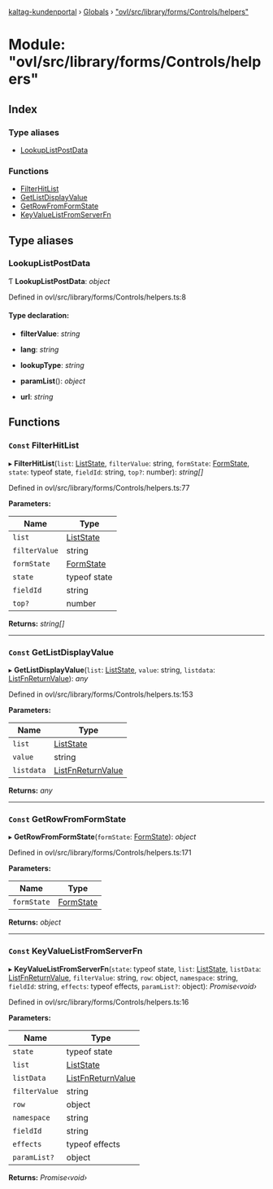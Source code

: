 [kaltag-kundenportal](../README.md) › [Globals](../globals.md) › ["ovl/src/library/forms/Controls/helpers"](_ovl_src_library_forms_controls_helpers_.md)

# Module: "ovl/src/library/forms/Controls/helpers"

## Index

### Type aliases

* [LookupListPostData](_ovl_src_library_forms_controls_helpers_.md#lookuplistpostdata)

### Functions

* [FilterHitList](_ovl_src_library_forms_controls_helpers_.md#const-filterhitlist)
* [GetListDisplayValue](_ovl_src_library_forms_controls_helpers_.md#const-getlistdisplayvalue)
* [GetRowFromFormState](_ovl_src_library_forms_controls_helpers_.md#const-getrowfromformstate)
* [KeyValueListFromServerFn](_ovl_src_library_forms_controls_helpers_.md#const-keyvaluelistfromserverfn)

## Type aliases

###  LookupListPostData

Ƭ **LookupListPostData**: *object*

Defined in ovl/src/library/forms/Controls/helpers.ts:8

#### Type declaration:

* **filterValue**: *string*

* **lang**: *string*

* **lookupType**: *string*

* **paramList**(): *object*

* **url**: *string*

## Functions

### `Const` FilterHitList

▸ **FilterHitList**(`list`: [ListState](_ovl_src_library_forms_controls_listcontrol_.md#liststate), `filterValue`: string, `formState`: [FormState](_ovl_src_library_forms_actions_.md#formstate), `state`: typeof state, `fieldId`: string, `top?`: number): *string[]*

Defined in ovl/src/library/forms/Controls/helpers.ts:77

**Parameters:**

Name | Type |
------ | ------ |
`list` | [ListState](_ovl_src_library_forms_controls_listcontrol_.md#liststate) |
`filterValue` | string |
`formState` | [FormState](_ovl_src_library_forms_actions_.md#formstate) |
`state` | typeof state |
`fieldId` | string |
`top?` | number |

**Returns:** *string[]*

___

### `Const` GetListDisplayValue

▸ **GetListDisplayValue**(`list`: [ListState](_ovl_src_library_forms_controls_listcontrol_.md#liststate), `value`: string, `listdata`: [ListFnReturnValue](_ovl_src_library_table_table_.md#listfnreturnvalue)): *any*

Defined in ovl/src/library/forms/Controls/helpers.ts:153

**Parameters:**

Name | Type |
------ | ------ |
`list` | [ListState](_ovl_src_library_forms_controls_listcontrol_.md#liststate) |
`value` | string |
`listdata` | [ListFnReturnValue](_ovl_src_library_table_table_.md#listfnreturnvalue) |

**Returns:** *any*

___

### `Const` GetRowFromFormState

▸ **GetRowFromFormState**(`formState`: [FormState](_ovl_src_library_forms_actions_.md#formstate)): *object*

Defined in ovl/src/library/forms/Controls/helpers.ts:171

**Parameters:**

Name | Type |
------ | ------ |
`formState` | [FormState](_ovl_src_library_forms_actions_.md#formstate) |

**Returns:** *object*

___

### `Const` KeyValueListFromServerFn

▸ **KeyValueListFromServerFn**(`state`: typeof state, `list`: [ListState](_ovl_src_library_forms_controls_listcontrol_.md#liststate), `listData`: [ListFnReturnValue](_ovl_src_library_table_table_.md#listfnreturnvalue), `filterValue`: string, `row`: object, `namespace`: string, `fieldId`: string, `effects`: typeof effects, `paramList?`: object): *Promise‹void›*

Defined in ovl/src/library/forms/Controls/helpers.ts:16

**Parameters:**

Name | Type |
------ | ------ |
`state` | typeof state |
`list` | [ListState](_ovl_src_library_forms_controls_listcontrol_.md#liststate) |
`listData` | [ListFnReturnValue](_ovl_src_library_table_table_.md#listfnreturnvalue) |
`filterValue` | string |
`row` | object |
`namespace` | string |
`fieldId` | string |
`effects` | typeof effects |
`paramList?` | object |

**Returns:** *Promise‹void›*
